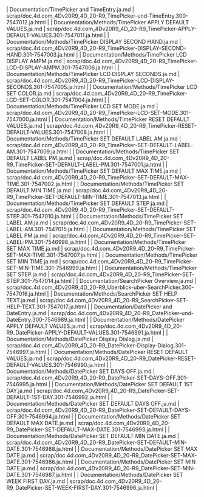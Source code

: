 | Documentation/TimePicker and TimeEntry.ja.md | scrap/doc.4d.com_4Dv20R9_4D_20-R9_TimePicker-und-TimeEntry.300-7547012.ja.html |
| Documentation/Methods/TimePicker APPLY DEFAULT VALUES.ja.md | scrap/doc.4d.com_4Dv20R9_4D_20-R9_TimePicker-APPLY-DEFAULT-VALUES.301-7547011.ja.html |
| Documentation/Methods/TimePicker DISPLAY SECOND HAND.ja.md | scrap/doc.4d.com_4Dv20R9_4D_20-R9_TimePicker-DISPLAY-SECOND-HAND.301-7547003.ja.html |
| Documentation/Methods/TimePicker LCD DISPLAY AMPM.ja.md | scrap/doc.4d.com_4Dv20R9_4D_20-R9_TimePicker-LCD-DISPLAY-AMPM.301-7547006.ja.html |
| Documentation/Methods/TimePicker LCD DISPLAY SECONDS.ja.md | scrap/doc.4d.com_4Dv20R9_4D_20-R9_TimePicker-LCD-DISPLAY-SECONDS.301-7547005.ja.html |
| Documentation/Methods/TimePicker LCD SET COLOR.ja.md | scrap/doc.4d.com_4Dv20R9_4D_20-R9_TimePicker-LCD-SET-COLOR.301-7547004.ja.html |
| Documentation/Methods/TimePicker LCD SET MODE.ja.md | scrap/doc.4d.com_4Dv20R9_4D_20-R9_TimePicker-LCD-SET-MODE.301-7547000.ja.html |
| Documentation/Methods/TimePicker RESET DEFAULT VALUES.ja.md | scrap/doc.4d.com_4Dv20R9_4D_20-R9_TimePicker-RESET-DEFAULT-VALUES.301-7547008.ja.html |
| Documentation/Methods/TimePicker SET DEFAULT LABEL AM.ja.md | scrap/doc.4d.com_4Dv20R9_4D_20-R9_TimePicker-SET-DEFAULT-LABEL-AM.301-7547009.ja.html |
| Documentation/Methods/TimePicker SET DEFAULT LABEL PM.ja.md | scrap/doc.4d.com_4Dv20R9_4D_20-R9_TimePicker-SET-DEFAULT-LABEL-PM.301-7547001.ja.html |
| Documentation/Methods/TimePicker SET DEFAULT MAX TIME.ja.md | scrap/doc.4d.com_4Dv20R9_4D_20-R9_TimePicker-SET-DEFAULT-MAX-TIME.301-7547002.ja.html |
| Documentation/Methods/TimePicker SET DEFAULT MIN TIME.ja.md | scrap/doc.4d.com_4Dv20R9_4D_20-R9_TimePicker-SET-DEFAULT-MIN-TIME.301-7547013.ja.html |
| Documentation/Methods/TimePicker SET DEFAULT STEP.ja.md | scrap/doc.4d.com_4Dv20R9_4D_20-R9_TimePicker-SET-DEFAULT-STEP.301-7547010.ja.html |
| Documentation/Methods/TimePicker SET LABEL AM.ja.md | scrap/doc.4d.com_4Dv20R9_4D_20-R9_TimePicker-SET-LABEL-AM.301-7547015.ja.html |
| Documentation/Methods/TimePicker SET LABEL PM.ja.md | scrap/doc.4d.com_4Dv20R9_4D_20-R9_TimePicker-SET-LABEL-PM.301-7546998.ja.html |
| Documentation/Methods/TimePicker SET MAX TIME.ja.md | scrap/doc.4d.com_4Dv20R9_4D_20-R9_TimePicker-SET-MAX-TIME.301-7547007.ja.html |
| Documentation/Methods/TimePicker SET MIN TIME.ja.md | scrap/doc.4d.com_4Dv20R9_4D_20-R9_TimePicker-SET-MIN-TIME.301-7546999.ja.html |
| Documentation/Methods/TimePicker SET STEP.ja.md | scrap/doc.4d.com_4Dv20R9_4D_20-R9_TimePicker-SET-STEP.301-7547014.ja.html |
| Documentation/SearchPicker Overview.ja.md | scrap/doc.4d.com_4Dv20R9_4D_20-R9_Uberblick-uber-SearchPicker.300-7547016.ja.html |
| Documentation/Methods/SearchPicker SET HELP TEXT.ja.md | scrap/doc.4d.com_4Dv20R9_4D_20-R9_SearchPicker-SET-HELP-TEXT.301-7547017.ja.html |
| Documentation/DatePicker and DateEntry.ja.md | scrap/doc.4d.com_4Dv20R9_4D_20-R9_DatePicker-und-DateEntry.300-7546989.ja.html |
| Documentation/Methods/DatePicker APPLY DEFAULT VALUES.ja.md | scrap/doc.4d.com_4Dv20R9_4D_20-R9_DatePicker-APPLY-DEFAULT-VALUES.301-7546991.ja.html |
| Documentation/Methods/DatePicker Display Dialog.ja.md | scrap/doc.4d.com_4Dv20R9_4D_20-R9_DatePicker-Display-Dialog.301-7546997.ja.html |
| Documentation/Methods/DatePicker RESET DEFAULT VALUES.ja.md | scrap/doc.4d.com_4Dv20R9_4D_20-R9_DatePicker-RESET-DEFAULT-VALUES.301-7546990.ja.html |
| Documentation/Methods/DatePicker SET DAYS OFF.ja.md | scrap/doc.4d.com_4Dv20R9_4D_20-R9_DatePicker-SET-DAYS-OFF.301-7546995.ja.html |
| Documentation/Methods/DatePicker SET DEFAULT 1ST DAY.ja.md | scrap/doc.4d.com_4Dv20R9_4D_20-R9_DatePicker-SET-DEFAULT-1ST-DAY.301-7546992.ja.html |
| Documentation/Methods/DatePicker SET DEFAULT DAYS OFF.ja.md | scrap/doc.4d.com_4Dv20R9_4D_20-R9_DatePicker-SET-DEFAULT-DAYS-OFF.301-7546994.ja.html |
| Documentation/Methods/DatePicker SET DEFAULT MAX DATE.ja.md | scrap/doc.4d.com_4Dv20R9_4D_20-R9_DatePicker-SET-DEFAULT-MAX-DATE.301-7546993.ja.html |
| Documentation/Methods/DatePicker SET DEFAULT MIN DATE.ja.md | scrap/doc.4d.com_4Dv20R9_4D_20-R9_DatePicker-SET-DEFAULT-MIN-DATE.301-7546988.ja.html |
| Documentation/Methods/DatePicker SET MAX DATE.ja.md | scrap/doc.4d.com_4Dv20R9_4D_20-R9_DatePicker-SET-MAX-DATE.301-7546986.ja.html |
| Documentation/Methods/DatePicker SET MIN DATE.ja.md | scrap/doc.4d.com_4Dv20R9_4D_20-R9_DatePicker-SET-MIN-DATE.301-7546987.ja.html |
| Documentation/Methods/DatePicker SET WEEK FIRST DAY.ja.md | scrap/doc.4d.com_4Dv20R9_4D_20-R9_DatePicker-SET-WEEK-FIRST-DAY.301-7546996.ja.html |
